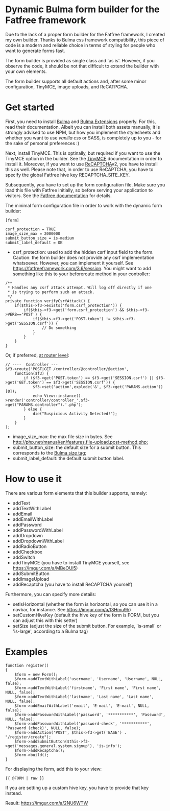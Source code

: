 # Dynamic Bulma form builder for the Fatfree framework
Due to the lack of a proper form builder for the Fatfree framework, I created my own builder. Thanks to 
Bulma css framework compatibility, this piece of code is a modern and reliable choice in terms of styling for people who want to generate forms fast.

The form builder is provided as single class and 'as is'. However, if you observe the code, it should be not that difficult to extend the builder
with your own elements.

The form builder supports all default actions and, after some minor configuration, TinyMCE, image uploads, and ReCATPCHA.

# Get started
First, you need to install [Bulma][1] and [Bulma Extensions][2] properly. For this, read their documentation. Albeit you can install both assets manually, it is strongly advised to use NPM, but how you implement
the stylesheets and whether you want to use *vanilla css* or SASS, is completely up to you - for the sake of personal preferences :)

Next, install TinyMCE. This is optinally, but required if you want to use the TinyMCE option in the builder. See the [TinyMCE][5] documentation in order to install it. Moreover, if you want to use [ReCAPTCHA][6]v2, you have to install this as well. Please note that, in order to use ReCAPTCHA, you have to specify the global Fatfree hive key RECAPTCHA_SITE_KEY.

Subsequently, you have to set up the form configuration file. Make sure you load this file with Fatfree initially, so before serving your application
to visitors. See the [Fatfree documentation][3] for details. 

The minimal form configuration file in order to work with the dynamic form builder:
```
[form]

csrf_protection = TRUE
image_size_max = 2000000
submit_button_size = is-medium
submit_label_default = OK
```

- csrf_protection: used to add the hidden csrf input field to the form. Caution: the form builder does not provide any csrf implementation whatsoever. However,
you can implement it yourself. See https://fatfreeframework.com/3.6/session. You might want to add something like this to your beforeroute method in your controller:
```
/**
 * Handles any csrf attack attempt. Will log off directly if one
 * is trying to perform such an attack.
 */
private function verifyCsrfAttack() {
    if($this->f3->exists('form.csrf_protection')) {
        if($this->f3->get('form.csrf_protection') && $this->f3->VERB=='POST') {
            if($this->f3->get('POST.token') != $this->f3->get('SESSION.csrf')) {
                // Do something
            }
        }
    }
}
```
Or, if preferred, [at router level][7]:
```
// ----  Controller ---
$f3->route('POST|GET /controller/@controller/@action',
	function($f3) {
		if ($f3->get('POST.token') == $f3->get('SESSION.csrf') || $f3->get('GET.token') == $f3->get('SESSION.csrf')) {
			$f3->set('action',explode('&', $f3->get('PARAMS.action'))[0]);
			echo View::instance()->render('controller/controller_'.$f3->get("PARAMS.controller").'.php'); 
		} else { 
            die("Suspicious Activity Detected!"); 
		}
	}
);
```
- image_size_max: the max file size in bytes. See http://php.net/manual/en/features.file-upload.post-method.php;
- submit_button_size: the default size for a submit button. This corresponds to the [Bulma size tag][4];
- submit_label_default: the default submit button label.

# How to use it
There are various form elements that this builder supports, namely:

- addText
- addTextWithLabel
- addEmail
- addEmailWithLabel
- addPassword
- addPasswordWithLabel
- addDropdown
- addDropdownWithLabel
- addRadioButton
- addCheckbox
- addSwitch
- addTinyMCE (you have to install TinyMCE yourself, see https://imgur.com/a/MBeOUl5)
- addSubmitButton
- addImageUpload
- addRecaptcha (you have to install ReCAPTCHA yourself)

Furthermore, you can specify more details:
- setIsHorizontal (whether the form is horizontal, so you can use it in a navbar, for instance. See https://imgur.com/a/t3Hmu9h)
- setCustomHiveKey (default the hive key of the form is FORM, but you can adjust this with this setter)
- setSize (adjust the size of the submit button. For example, 'is-small' or 'is-large', according to a Bulma tag)

# Examples
```
function register()
{
    $form = new Form();
    $form->addTextWithLabel('username', 'Username', 'Username', NULL, false);
    $form->addTextWithLabel('firstname', 'First name', 'First name', NULL, false);
    $form->addTextWithLabel('lastname', 'Last name', 'Last name', NULL, false);
    $form->addEmailWithLabel('email', 'E-mail', 'E-mail', NULL, false);
    $form->addPasswordWithLabel('password', '***********', 'Password', NULL, false);
    $form->addPasswordWithLabel('password-check', '***********', 'Password (check)', NULL, false);
    $form->addAction('POST', $this->f3->get('BASE') . "/register/create");
    $form->addSubmitButton($this->f3->get('messages.general.system.signup'), 'is-info');
    $form->addRecaptcha();
    $form->build();
}
```

For displaying the form, add this to your view:
```
{{ @FORM | raw }}
```
If you are setting up a custom hive key, you have to provide that key instead.

Result: https://imgur.com/a/2NU6WTW

[1]: https://bulma.io
[2]: https://github.com/Wikiki/bulma-extensions
[3]: https://fatfreeframework.com/3.6/framework-variables#ConfigurationFiles
[4]: https://bulma.io/documentation/elements/tag/
[5]: https://www.tinymce.com
[6]: https://developers.google.com/recaptcha/docs/display
[7]: https://groups.google.com/forum/#!topic/f3-framework/p7eYR4GcjUA
